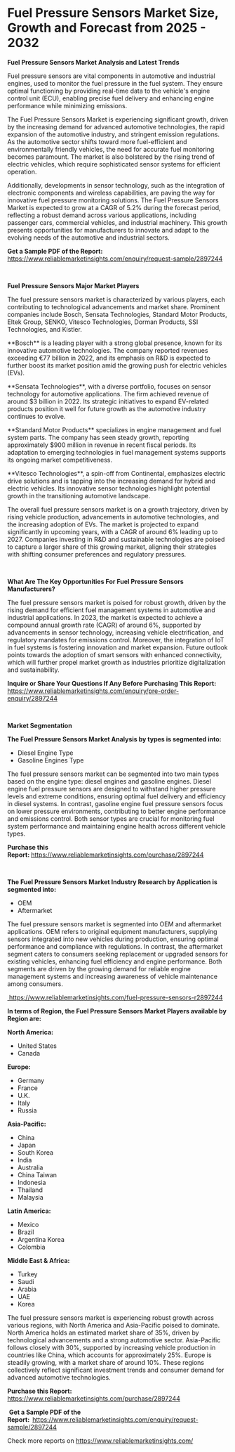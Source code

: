 <p><h1>Fuel Pressure Sensors Market Size, Growth and Forecast from 2025 - 2032</h1></p><p><strong>Fuel Pressure Sensors Market Analysis and Latest Trends</strong></p>
<p><p>Fuel pressure sensors are vital components in automotive and industrial engines, used to monitor the fuel pressure in the fuel system. They ensure optimal functioning by providing real-time data to the vehicle's engine control unit (ECU), enabling precise fuel delivery and enhancing engine performance while minimizing emissions.</p><p>The Fuel Pressure Sensors Market is experiencing significant growth, driven by the increasing demand for advanced automotive technologies, the rapid expansion of the automotive industry, and stringent emission regulations. As the automotive sector shifts toward more fuel-efficient and environmentally friendly vehicles, the need for accurate fuel monitoring becomes paramount. The market is also bolstered by the rising trend of electric vehicles, which require sophisticated sensor systems for efficient operation.</p><p>Additionally, developments in sensor technology, such as the integration of electronic components and wireless capabilities, are paving the way for innovative fuel pressure monitoring solutions. The Fuel Pressure Sensors Market is expected to grow at a CAGR of 5.2% during the forecast period, reflecting a robust demand across various applications, including passenger cars, commercial vehicles, and industrial machinery. This growth presents opportunities for manufacturers to innovate and adapt to the evolving needs of the automotive and industrial sectors.</p></p>
<p><strong>Get a Sample PDF of the Report:&nbsp;</strong> <a href="https://www.reliablemarketinsights.com/enquiry/request-sample/2897244?utm_campaign=3577&utm_medium=2&utm_source=Github&utm_content=ia&utm_term=15032025&utm_id=fuel-pressure-sensors">https://www.reliablemarketinsights.com/enquiry/request-sample/2897244</a></p>
<p>&nbsp;</p>
<p><strong>Fuel Pressure Sensors Major Market Players</strong></p>
<p><p>The fuel pressure sensors market is characterized by various players, each contributing to technological advancements and market share. Prominent companies include Bosch, Sensata Technologies, Standard Motor Products, Eltek Group, SENKO, Vitesco Technologies, Dorman Products, SSI Technologies, and Kistler. </p><p>**Bosch** is a leading player with a strong global presence, known for its innovative automotive technologies. The company reported revenues exceeding €77 billion in 2022, and its emphasis on R&D is expected to further boost its market position amid the growing push for electric vehicles (EVs).</p><p>**Sensata Technologies**, with a diverse portfolio, focuses on sensor technology for automotive applications. The firm achieved revenue of around $3 billion in 2022. Its strategic initiatives to expand EV-related products position it well for future growth as the automotive industry continues to evolve.</p><p>**Standard Motor Products** specializes in engine management and fuel system parts. The company has seen steady growth, reporting approximately $900 million in revenue in recent fiscal periods. Its adaptation to emerging technologies in fuel management systems supports its ongoing market competitiveness.</p><p>**Vitesco Technologies**, a spin-off from Continental, emphasizes electric drive solutions and is tapping into the increasing demand for hybrid and electric vehicles. Its innovative sensor technologies highlight potential growth in the transitioning automotive landscape.</p><p>The overall fuel pressure sensors market is on a growth trajectory, driven by rising vehicle production, advancements in automotive technologies, and the increasing adoption of EVs. The market is projected to expand significantly in upcoming years, with a CAGR of around 6% leading up to 2027. Companies investing in R&D and sustainable technologies are poised to capture a larger share of this growing market, aligning their strategies with shifting consumer preferences and regulatory pressures.</p></p>
<p>&nbsp;</p>
<p><strong>What Are The Key Opportunities For Fuel Pressure Sensors Manufacturers?</strong></p>
<p><p>The fuel pressure sensors market is poised for robust growth, driven by the rising demand for efficient fuel management systems in automotive and industrial applications. In 2023, the market is expected to achieve a compound annual growth rate (CAGR) of around 6%, supported by advancements in sensor technology, increasing vehicle electrification, and regulatory mandates for emissions control. Moreover, the integration of IoT in fuel systems is fostering innovation and market expansion. Future outlook points towards the adoption of smart sensors with enhanced connectivity, which will further propel market growth as industries prioritize digitalization and sustainability.</p></p>
<p><strong>Inquire or Share Your Questions If Any Before Purchasing This Report:</strong> <a href="https://www.reliablemarketinsights.com/enquiry/pre-order-enquiry/2897244?utm_campaign=3577&utm_medium=2&utm_source=Github&utm_content=ia&utm_term=15032025&utm_id=fuel-pressure-sensors">https://www.reliablemarketinsights.com/enquiry/pre-order-enquiry/2897244</a></p>
<p>&nbsp;</p>
<p><strong>Market Segmentation</strong></p>
<p><strong>The Fuel Pressure Sensors Market Analysis by types is segmented into:</strong></p>
<p><ul><li>Diesel Engine Type</li><li>Gasoline Engines Type</li></ul></p>
<p><p>The fuel pressure sensors market can be segmented into two main types based on the engine type: diesel engines and gasoline engines. Diesel engine fuel pressure sensors are designed to withstand higher pressure levels and extreme conditions, ensuring optimal fuel delivery and efficiency in diesel systems. In contrast, gasoline engine fuel pressure sensors focus on lower pressure environments, contributing to better engine performance and emissions control. Both sensor types are crucial for monitoring fuel system performance and maintaining engine health across different vehicle types.</p></p>
<p><strong>Purchase this Report:&nbsp;</strong><a href="https://www.reliablemarketinsights.com/purchase/2897244?utm_campaign=3577&utm_medium=2&utm_source=Github&utm_content=ia&utm_term=15032025&utm_id=fuel-pressure-sensors">https://www.reliablemarketinsights.com/purchase/2897244</a></p>
<p>&nbsp;</p>
<p><strong>The Fuel Pressure Sensors Market Industry Research by Application is segmented into:</strong></p>
<p><ul><li>OEM</li><li>Aftermarket</li></ul></p>
<p><p>The fuel pressure sensors market is segmented into OEM and aftermarket applications. OEM refers to original equipment manufacturers, supplying sensors integrated into new vehicles during production, ensuring optimal performance and compliance with regulations. In contrast, the aftermarket segment caters to consumers seeking replacement or upgraded sensors for existing vehicles, enhancing fuel efficiency and engine performance. Both segments are driven by the growing demand for reliable engine management systems and increasing awareness of vehicle maintenance among consumers.</p></p>
<p><a href="https://www.reliablemarketinsights.com/fuel-pressure-sensors-r2897244?utm_campaign=3577&utm_medium=2&utm_source=Github&utm_content=ia&utm_term=15032025&utm_id=fuel-pressure-sensors">&nbsp;https://www.reliablemarketinsights.com/fuel-pressure-sensors-r2897244</a></p>
<p><strong>In terms of Region, the Fuel Pressure Sensors Market Players available by Region are:</strong></p>
<p>
    <p> <strong> North America: </strong>
        <ul>
            <li>United States</li>
            <li>Canada</li>
        </ul>
        </p> 
    <p> <strong> Europe: </strong>
        <ul>
            <li>Germany</li>
            <li>France</li>
            <li>U.K.</li>
            <li>Italy</li>
            <li>Russia</li>
        </ul>
        </p> 
    <p> <strong> Asia-Pacific: </strong>
        <ul>
            <li>China</li>
            <li>Japan</li>
            <li>South Korea</li>
            <li>India</li>
            <li>Australia</li>
            <li>China Taiwan</li>
            <li>Indonesia</li>
            <li>Thailand</li>
            <li>Malaysia</li>
        </ul>
        </p> 
    <p> <strong> Latin America: </strong>
        <ul>
            <li>Mexico</li>
            <li>Brazil</li>
            <li>Argentina Korea</li>
            <li>Colombia</li>
        </ul>
        </p> 
    <p> <strong> Middle East & Africa: </strong>
        <ul>
            <li>Turkey</li>
            <li>Saudi</li>
            <li>Arabia</li>
            <li>UAE</li>
            <li>Korea</li>
        </ul>
    </p>
    </p>
<p><p>The fuel pressure sensors market is experiencing robust growth across various regions, with North America and Asia-Pacific poised to dominate. North America holds an estimated market share of 35%, driven by technological advancements and a strong automotive sector. Asia-Pacific follows closely with 30%, supported by increasing vehicle production in countries like China, which accounts for approximately 25%. Europe is steadily growing, with a market share of around 10%. These regions collectively reflect significant investment trends and consumer demand for advanced automotive technologies.</p></p>
<p><strong>Purchase this Report: </strong><a href="https://www.reliablemarketinsights.com/purchase/2897244?utm_campaign=3577&utm_medium=2&utm_source=Github&utm_content=ia&utm_term=15032025&utm_id=fuel-pressure-sensors">https://www.reliablemarketinsights.com/purchase/2897244</a></p>
<p>&nbsp;<strong>Get a Sample PDF of the Report:&nbsp;&nbsp;</strong><a href="https://www.reliablemarketinsights.com/enquiry/request-sample/2897244?utm_campaign=3577&utm_medium=2&utm_source=Github&utm_content=ia&utm_term=15032025&utm_id=fuel-pressure-sensors">https://www.reliablemarketinsights.com/enquiry/request-sample/2897244</a></p>
<p><strong></strong></p>
<p>Check more reports on <a href="https://www.reliablemarketinsights.com/?utm_campaign=3577&utm_medium=2&utm_source=Github&utm_content=ia&utm_term=15032025&utm_id=fuel-pressure-sensors">https://www.reliablemarketinsights.com/</a></p>